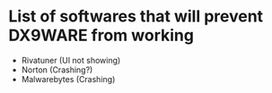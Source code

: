# List of softwares that will prevent DX9WARE from working
- Rivatuner (UI not showing)
- Norton (Crashing?)
- Malwarebytes (Crashing)
